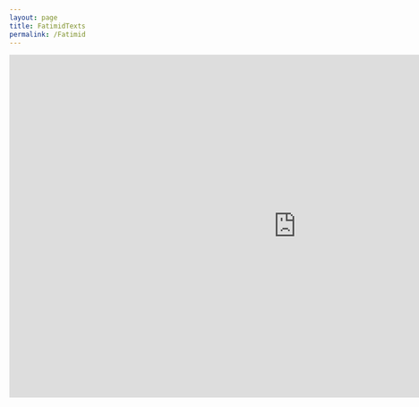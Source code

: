```yaml
---
layout: page
title: FatimidTexts
permalink: /Fatimid
---
```


<iframe width="1024" height="612" src="https://app.powerbi.com/view?r=eyJrIjoiZTVkNzIwM2QtMzY1Mi00YTU3LTk1ODQtZWU2OWE5MTVmZmM0IiwidCI6Ijk1ZjZmYjYyLWI1YzUtNDkwNC04NTZjLTJlYTNiNGNjZTA4MyJ9&pageName=ReportSectiondc379070149901290942" frameborder="0" allowFullScreen="true"></iframe>
